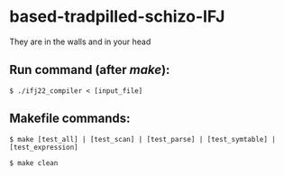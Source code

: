 # based-tradpilled-schizo-IFJ
They are in the walls
and in your head

## Run command (after *make*):
```
$ ./ifj22_compiler < [input_file]
```

## Makefile commands:
```
$ make [test_all] | [test_scan] | [test_parse] | [test_symtable] | [test_expression]
```
```
$ make clean
```